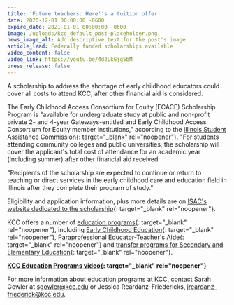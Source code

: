 ```yaml
---
title: 'Future teachers: Here''s a tuition offer'
date: 2020-12-01 00:00:00 -0600
expire_date: 2021-01-01 00:00:00 -0600
image: /uploads/kcc_default_post-placeholder.png
news_image_alt: Add descriptive text for the post's image
article_lead: Federally funded scholarships available
video_content: false
video_link: https://youtu.be/4d2LkGjg5bM
press_release: false
---
```

A scholarship to address the shortage of early childhood educators could cover all costs to attend KCC, after other financial aid is considered.

The Early Childhood Access Consortium for Equity (ECACE) Scholarship Program is "available for undergraduate study at public and non-profit private 2- and 4-year Gateways-entitled and Early Childhood Access Consortium for Equity member institutions," according to the&nbsp;[Illinois Student Assistance Commission](https://www.isac.org/students/during-college/types-of-financial-aid/scholarships/ecace.html){: target="_blank" rel="noopener"}. "For students attending community colleges and public universities, the scholarship will cover the applicant's total cost of attendance for an academic year (including summer) after other financial aid received.

"Recipients of the scholarship are expected to continue or return to teaching or direct services in the early childhood care and education field in Illinois after they complete their program of study."

Eligibility and application information, plus more details are on&nbsp;[ISAC's website dedicated to the scholarship](https://www.isac.org/students/during-college/types-of-financial-aid/scholarships/ecace.html){: target="_blank" rel="noopener"}.&nbsp;

KCC offers a number of [education programs](https://kcc.smartcatalogiq.com/current/Academic-Catalog/Programs-of-Study-by-Area/Education){: target="_blank" rel="noopener"}, including [Early Childhood Education](https://kcc.smartcatalogiq.com/current/Academic-Catalog/Programs-of-Study-by-Area/Education/Early-Childhood-Education){: target="_blank" rel="noopener"}, [Paraprofessional Educator-Teacher's Aide](https://kcc.smartcatalogiq.com/current/Academic-Catalog/Programs-of-Study-by-Area/Education/Paraprofessional-Educator-Teachers-Aide){: target="_blank" rel="noopener"} and [transfer programs for Secondary and Elementary Education](https://kcc.smartcatalogiq.com/current/Academic-Catalog/Programs-of-Study-by-Area/Education/Transfer-Secondary-and-Elementary-Education){: target="_blank" rel="noopener"}.

**[KCC Education Programs video](https://youtu.be/nX3-j8bGMJY){: target="_blank" rel="noopener"}**

For more information about education programs at KCC, contact Sarah Gowler at&nbsp;[sgowler@kcc.edu](mailto:sgowler@kcc.edu) or Jessica Reardanz-Friedericks,&nbsp;[jreardanz-friederick@kcc.edu](mailto:jreardanz-friederick@kcc.edu).

&nbsp;

&nbsp;

